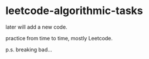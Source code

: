 # leetcode-algorithmic-tasks

later will add a new code.

practice from time to time,
mostly Leetcode.

p.s. breaking bad...


